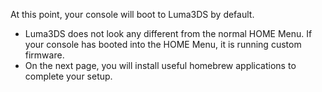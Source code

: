 At this point, your console will boot to Luma3DS by default.
+ Luma3DS does not look any different from the normal HOME Menu. If your console has booted into the HOME Menu, it is running custom firmware.
+ On the next page, you will install useful homebrew applications to complete your setup.
